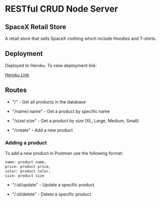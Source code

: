 # RESTful CRUD Node Server

## SpaceX Retail Store
A retail store that sells SpaceX clothing which include Hoodies and T-shirts. 

## Deployment 
Deployed to Heroku. To view deployment link:

[Heroku Link](https://guarded-headland-15878.herokuapp.com)


## Routes

* "/" - Get all products in the database

* "/name/:name" - Get a product by specific name

* "/size/:size" - Get a product by size (XL, Large, Medium, Small)

* "/create" - Add a new product

### Adding a product

To add a new product in Postman use the following format:

```bash 
name: product name,
price: product price,
color: product color,
size: product size
```

* "/:id/update" - Update a specific product

* "/:id/delete" - Delete a specific product
